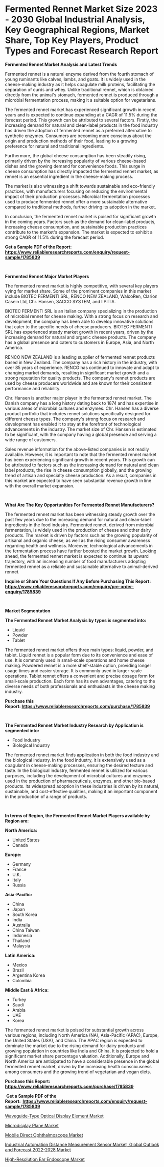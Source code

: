 <p><h1>Fermented Rennet Market Size 2023 - 2030 Global Industrial Analysis, Key Geographical Regions, Market Share, Top Key Players, Product Types and Forecast Research Report</h1></p><p><strong>Fermented Rennet Market Analysis and Latest Trends</strong></p>
<p><p>Fermented rennet is a natural enzyme derived from the fourth stomach of young ruminants like calves, lambs, and goats. It is widely used in the cheese-making industry as it helps coagulate milk proteins, facilitating the separation of curds and whey. Unlike traditional rennet, which is obtained directly from the animal's stomach, fermented rennet is produced through a microbial fermentation process, making it a suitable option for vegetarians.</p><p>The fermented rennet market has experienced significant growth in recent years and is expected to continue expanding at a CAGR of 11.5% during the forecast period. This growth can be attributed to several factors. Firstly, the increasing demand for natural and clean-label products in the food industry has driven the adoption of fermented rennet as a preferred alternative to synthetic enzymes. Consumers are becoming more conscious about the origin and production methods of their food, leading to a growing preference for natural and traditional ingredients.</p><p>Furthermore, the global cheese consumption has been steadily rising, primarily driven by the increasing popularity of various cheese-based dishes and the growing demand for convenience foods. This surge in cheese consumption has directly impacted the fermented rennet market, as rennet is an essential ingredient in the cheese-making process.</p><p>The market is also witnessing a shift towards sustainable and eco-friendly practices, with manufacturers focusing on reducing the environmental impact of their production processes. Microbial fermentation processes used to produce fermented rennet offer a more sustainable alternative compared to traditional methods, further driving its adoption in the market.</p><p>In conclusion, the fermented rennet market is poised for significant growth in the coming years. Factors such as the demand for clean-label products, increasing cheese consumption, and sustainable production practices contribute to the market's expansion. The market is expected to exhibit a strong CAGR of 11.5% during the forecast period.</p></p>
<p><strong>Get a Sample PDF of the Report:&nbsp; <a href="https://www.reliableresearchreports.com/enquiry/request-sample/1785839">https://www.reliableresearchreports.com/enquiry/request-sample/1785839</a></strong></p>
<p>&nbsp;</p>
<p><strong>Fermented Rennet Major Market Players</strong></p>
<p><p>The fermented rennet market is highly competitive, with several key players vying for market share. Some of the prominent companies in this market include BIOTEC FERMENTI SRL, RENCO NEW ZEALAND, WalcoRen, Clarion Casein Ltd, Chr. Hansen, SACCO SYSTEM, and I PITIA.</p><p>BIOTEC FERMENTI SRL is an Italian company specializing in the production of microbial rennet for cheese making. With a strong focus on research and development, the company has been able to develop innovative solutions that cater to the specific needs of cheese producers. BIOTEC FERMENTI SRL has experienced steady market growth in recent years, driven by the increasing demand for natural and organic cheese products. The company has a global presence and caters to customers in Europe, Asia, and North America.</p><p>RENCO NEW ZEALAND is a leading supplier of fermented rennet products based in New Zealand. The company has a rich history in the industry, with over 85 years of experience. RENCO has continued to innovate and adapt to changing market demands, resulting in significant market growth and a strong reputation for quality products. The company's rennet products are used by cheese producers worldwide and are known for their consistent performance and reliability.</p><p>Chr. Hansen is another major player in the fermented rennet market. The Danish company has a long history dating back to 1874 and has expertise in various areas of microbial cultures and enzymes. Chr. Hansen has a diverse product portfolio that includes rennet solutions specifically designed for different cheese types. The company's strong focus on research and development has enabled it to stay at the forefront of technological advancements in the industry. The market size of Chr. Hansen is estimated to be significant, with the company having a global presence and serving a wide range of customers.</p><p>Sales revenue information for the above-listed companies is not readily available. However, it is important to note that the fermented rennet market has been experiencing significant growth in recent years. This growth can be attributed to factors such as the increasing demand for natural and clean label products, the rise in cheese consumption globally, and the growing trend of artisan and specialty cheese production. As a result, companies in this market are expected to have seen substantial revenue growth in line with the overall market expansion.</p></p>
<p>&nbsp;</p>
<p><strong>What Are The Key Opportunities For Fermented Rennet Manufacturers?</strong></p>
<p><p>The fermented rennet market has been witnessing steady growth over the past few years due to the increasing demand for natural and clean-label ingredients in the food industry. Fermented rennet, derived from microbial fermentation, is widely used in the production of cheese and other dairy products. The market is driven by factors such as the growing popularity of artisanal and organic cheese, as well as the rising consumer awareness regarding health and wellness. Moreover, technological advancements in the fermentation process have further boosted the market growth. Looking ahead, the fermented rennet market is expected to continue its upward trajectory, with an increasing number of food manufacturers adopting fermented rennet as a reliable and sustainable alternative to animal-derived rennet.</p></p>
<p><strong>Inquire or Share Your Questions If Any Before Purchasing This Report: <a href="https://www.reliableresearchreports.com/enquiry/pre-order-enquiry/1785839">https://www.reliableresearchreports.com/enquiry/pre-order-enquiry/1785839</a></strong></p>
<p>&nbsp;</p>
<p><strong>Market Segmentation</strong></p>
<p><strong>The Fermented Rennet Market Analysis by types is segmented into:</strong></p>
<p><ul><li>Liquid</li><li>Powder</li><li>Tablet</li></ul></p>
<p><p>The fermented rennet market offers three main types: liquid, powder, and tablet. Liquid rennet is a popular form due to its convenience and ease of use. It is commonly used in small-scale operations and home cheese making. Powdered rennet is a more shelf-stable option, providing longer usage times and easier storage. It is commonly used in larger-scale operations. Tablet rennet offers a convenient and precise dosage form for small-scale production. Each form has its own advantages, catering to the diverse needs of both professionals and enthusiasts in the cheese making industry.</p></p>
<p><strong>Purchase this Report:&nbsp;<a href="https://www.reliableresearchreports.com/purchase/1785839">https://www.reliableresearchreports.com/purchase/1785839</a></strong></p>
<p>&nbsp;</p>
<p><strong>The Fermented Rennet Market Industry Research by Application is segmented into:</strong></p>
<p><ul><li>Food Industry</li><li>Biological Industry</li></ul></p>
<p><p>The fermented rennet market finds application in both the food industry and the biological industry. In the food industry, it is extensively used as a coagulant in cheese-making processes, ensuring the desired texture and taste. In the biological industry, fermented rennet is utilized for various purposes, including the development of microbial cultures and enzymes used in the production of pharmaceuticals, enzymes, and other bio-based products. Its widespread adoption in these industries is driven by its natural, sustainable, and cost-effective qualities, making it an important component in the production of a range of products.</p></p>
<p>&nbsp;</p>
<p><strong>In terms of Region, the Fermented Rennet Market Players available by Region are:</strong></p>
<p>
    <p> <strong> North America: </strong>
        <ul>
            <li>United States</li>
            <li>Canada</li>
        </ul>
        </p> 
    <p> <strong> Europe: </strong>
        <ul>
            <li>Germany</li>
            <li>France</li>
            <li>U.K.</li>
            <li>Italy</li>
            <li>Russia</li>
        </ul>
        </p> 
    <p> <strong> Asia-Pacific: </strong>
        <ul>
            <li>China</li>
            <li>Japan</li>
            <li>South Korea</li>
            <li>India</li>
            <li>Australia</li>
            <li>China Taiwan</li>
            <li>Indonesia</li>
            <li>Thailand</li>
            <li>Malaysia</li>
        </ul>
        </p> 
    <p> <strong> Latin America: </strong>
        <ul>
            <li>Mexico</li>
            <li>Brazil</li>
            <li>Argentina Korea</li>
            <li>Colombia</li>
        </ul>
        </p> 
    <p> <strong> Middle East & Africa: </strong>
        <ul>
            <li>Turkey</li>
            <li>Saudi</li>
            <li>Arabia</li>
            <li>UAE</li>
            <li>Korea</li>
        </ul>
    </p>
    </p>
<p><p>The fermented rennet market is poised for substantial growth across various regions, including North America (NA), Asia-Pacific (APAC), Europe, the United States (USA), and China. The APAC region is expected to dominate the market due to the rising demand for dairy products and growing population in countries like India and China. It is projected to hold a significant market share percentage valuation. Additionally, Europe and North America are anticipated to have a considerable presence in the global fermented rennet market, driven by the increasing health consciousness among consumers and the growing trend of vegetarian and vegan diets.</p></p>
<p><strong>Purchase this Report: <a href="https://www.reliableresearchreports.com/purchase/1785839">https://www.reliableresearchreports.com/purchase/1785839</a></strong></p>
<p>&nbsp;<strong>Get a Sample PDF of the Report:&nbsp;&nbsp;<a href="https://www.reliableresearchreports.com/enquiry/request-sample/1785839">https://www.reliableresearchreports.com/enquiry/request-sample/1785839</a></strong></p>
<p><strong></strong></p>
<p><p><a href="https://www.linkedin.com/pulse/waveguide-type-optical-display-element-market-research-report/">Waveguide-Type Optical Display Element Market</a></p><p><a href="https://www.linkedin.com/pulse/microdisplay-plane-market-research-report-provides-thorough/">Microdisplay Plane Market</a></p><p><a href="https://github.com/luckyshygirl/Market-Research-Report-List-1/blob/main/mobile-direct-ophthalmoscope-market.md">Mobile Direct Ophthalmoscope Market</a></p><p><a href="https://medium.com/@santosdicki2023/industrial-automation-distance-measurement-sensor-market-global-outlook-and-forecast-2022-2028-a554429b7e58">Industrial Automation Distance Measurement Sensor Market, Global Outlook and Forecast 2022-2028 Market</a></p><p><a href="https://github.com/vimar16th/Market-Research-Report-List-1/blob/main/high-resolution-ear-endoscope-market.md">High-Resolution Ear Endoscope Market</a></p></p>